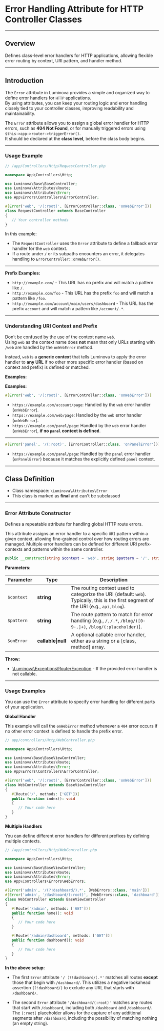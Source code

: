 # Error Handling Attribute for HTTP Controller Classes

***

## Overview

Defines class-level error handlers for HTTP applications, allowing flexible error routing by context, URI pattern, and handler method.

***

## Introduction

The `Error` attribute in Luminova provides a simple and organized way to define error handlers for `HTTP` applications.  
By using attributes, you can keep your routing logic and error handling closely tied to your controller classes, improving readability and maintainability.

The `Error` attribute allows you to assign a global error handler for HTTP errors, such as **404 Not Found**, or for manually triggered errors using `$this->app->router->triggerError()`.  
It should be declared at the **class level**, before the class body begins.

***

### Usage Example

```php
// /app/Controllers/Http/RequestController.php

namespace App\Controllers\Http;

use Luminova\Base\BaseController;
use Luminova\Attributes\Route;
use Luminova\Attributes\Error;
use App\Errors\Controllers\ErrorController;

#[Error('web', '/(:root)', [ErrorController::class, 'onWebError'])]
class RequestController extends BaseController
{
   // Your controller methods
}
```

In this example:
- The `RequestController` uses the `Error` attribute to define a fallback error handler for the `web` context.
- If a route under `/` or its subpaths encounters an error, it delegates handling to `ErrorController::onWebError()`.

***

**Prefix Examples:**

- `http://example.com/` - This URL has no prefix and will match a pattern like `/`.
- `http://example.com/foo` - This URL has the prefix `foo` and will match a pattern like `/foo`.
- `http://example.com/account/main/users/dashboard` - This URL has the prefix `account` and will match a pattern like `/account/.*`.

***

### Understanding URI Context and Prefix

Don’t be confused by the use of the context name `web`.  
Using `web` as the context name does **not** mean that only URLs starting with `/web` are handled by the `onWebError` method.

Instead, `web` is a **generic context** that tells Luminova to apply the error handler to **any URL** if no other more specific error handler (based on context and prefix) is defined or matched.

**Examples:**

**Examples:**

```php
#[Error('web', '/(:root)', [ErrorController::class, 'onWebError'])]
```

- `https://example.com/account/page`: Handled by the `web` error handler (`onWebError`).
- `https://example.com/web/page`: Handled by the `web` error handler (`onWebError`).
- `https://example.com/panel/page`: Handled by the `web` error handler (`onWebError`), **if no `panel` context is defined**.

---

```php
#[Error('panel', '/(:root)', [ErrorController::class, 'onPanelError'])]
```

- `https://example.com/panel/page`: Handled by the `panel` error handler (`onPanelError`) because it matches the explicitly defined `panel` context.

***

## Class Definition

* Class namespace: `\Luminova\Attributes\Error`
* This class is marked as **final** and can't be subclassed

***

### Error Attribute Constructor

Defines a repeatable attribute for handling global HTTP route errors.

This attribute assigns an error handler to a specific `URI` pattern within a given context, allowing fine-grained control over how routing errors are managed. Multiple error handlers can be defined for different URI prefix-contexts and patterns within the same controller.

```php
public __construct(string $context = 'web', string $pattern = '/', string|array|null $onError = null): mixed
```

**Parameters:**

| Parameter | Type | Description |
|-----------|------|-------------|
| `$context` | **string** | The routing context used to categorize the URI (default: `web`).<br/>Typically, this is the first segment of the URI (e.g., `api`, `blog`). |
| `$pattern` | **string** | The route pattern to match for error handling (e.g., `/`, `/.*`, `/blog/([0-9-.]+)`, `/blog/(:placeholder)`). |
| `$onError` | **callable\|null** | A optional callable error handler, either as a string or a [class, method] array. |

**Throw:**

- [\Luminova\Exceptions\RouterException](/running/exceptions.md#routerexception) - If the provided error handler is not callable.

***

### Usage Examples

You can use the `Error` attribute to specify error handling for different parts of your application.

**Global Handler**

This example will call the `onWebError` method whenever a `404` error occurs if no other error context is defined to handle the prefix error.

```php
// app/controllers/Http/WebController.php

namespace App\Controllers\Http;

use Luminova\Base\BaseViewController;
use Luminova\Attributes\Route;
use Luminova\Attributes\Error;
use App\Errors\Controllers\ErrorController;

#[Error('web', '/(:root)', [ErrorController::class, 'onWebError'])]
class WebController extends BaseViewController
{
   #[Route('/', methods: ['GET'])]
   public function index(): void
   {
      // Your code here
   }
}
```

**Multiple Handlers**

You can define different error handlers for different prefixes by defining multiple contexts.

```php
// /app/controllers/Http/WebController.php

namespace App\Controllers\Http;

use Luminova\Base\BaseViewController;
use Luminova\Attributes\Route;
use Luminova\Attributes\Error;
use App\Controllers\Errors\WebErrors;

#[Error('admin', '/(?!dashboard/).*', [WebErrors::class, 'main'])]
#[Error('admin', '/dashboard/(:root)', [WebErrors::class, 'dashboard'])]
class WebController extends BaseViewController
{
   #[Route('/admin', methods: ['GET'])]
   public function home(): void
   {
      // Your code here
   }

   #[Route('/admin/dashboard', methods: ['GET'])]
   public function dashboard(): void
   {
      // Your code here
   }
}
```

**In the above setup:**

- The first `Error` attribute `'/ (?!dashboard/).*'` matches all routes **except** those that begin with `/dashboard/`. This utilizes a negative lookahead assertion `(?!dashboard/)` to exclude any URL that starts with `/dashboard/`.

- The second `Error` attribute `'/dashboard/(:root)'` matches any routes that start with `/dashboard`, including both `/dashboard` and `/dashboard/`. The `(:root)` placeholder allows for the capture of any additional segments after `/dashboard`, including the possibility of matching nothing (an empty string).